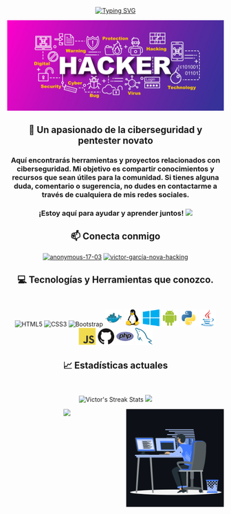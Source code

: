 <p align="center">
  <a href="https://github.com/anonymous-17-03">
    <img src="https://readme-typing-svg.demolab.com?font=Fira+Code&duration=6000&pause=1000&color=2AA889&center=true&vCenter=true&width=435&lines=✨Hola,+soy+Victor+García✨;✨Te+doy+la+bienvenida+a+mi+GitHub✨" alt="Typing SVG" />
  </a>
</p>

<p align="center">
  <img src="img3.jpg" alt="Banner">
</p>

<h2 align="center">🚀 Un apasionado de la ciberseguridad y pentester novato</h2>
<h3 align="center">Aquí encontrarás herramientas y proyectos relacionados con ciberseguridad. Mi objetivo es compartir conocimientos y recursos que sean útiles para la comunidad. Si tienes alguna duda, comentario o sugerencia, no dudes en contactarme a través de cualquiera de mis redes sociales.</h3>
<h3 align="center">¡Estoy aquí para ayudar y aprender juntos! <img src="https://media.giphy.com/media/hvRJCLFzcasrR4ia7z/giphy.gif" width="29px"> </h3>

<div align="center">
  
## :mailbox: Conecta conmigo

<p align="center">
<a href="https://github.com/anonymous-17-03" target="blank"><img align="center" src="https://raw.githubusercontent.com/rahuldkjain/github-profile-readme-generator/master/src/images/icons/Social/github.svg" alt="anonymous-17-03" height="30" width="40" /></a>
<a href="https://linkedin.com/in/victor-garcía-nova-hacking" target="blank"><img align="center" src="https://raw.githubusercontent.com/rahuldkjain/github-profile-readme-generator/master/src/images/icons/Social/linked-in-alt.svg" alt="victor-garcía-nova-hacking" height="30" width="40" /></a>
</p>

</div>

<div align="center">
  
## :computer: Tecnologías y Herramientas que conozco.
  
<br />
<p align="center">
  <img src="https://cdn.jsdelivr.net/gh/devicons/devicon/icons/html5/html5-original.svg" height="40" width="40" alt="HTML5"/>
  <img src="https://cdn.jsdelivr.net/gh/devicons/devicon/icons/css3/css3-original.svg" height="40" width="40" alt="CSS3"/>
  <img src="https://cdn.jsdelivr.net/gh/devicons/devicon/icons/bootstrap/bootstrap-original.svg" height="40" width="40" alt="Bootstrap"/>
  <img src="https://raw.githubusercontent.com/devicons/devicon/master/icons/docker/docker-original.svg" height="40" width="40" alt="Docker"/>
  <img src="https://raw.githubusercontent.com/devicons/devicon/master/icons/linux/linux-original.svg" height="40" width="40" alt="Linux"/>
  <img src="https://raw.githubusercontent.com/devicons/devicon/master/icons/windows8/windows8-original.svg" height="40" width="40" alt="Windows"/>
  <img src="https://raw.githubusercontent.com/devicons/devicon/master/icons/android/android-original.svg" height="40" width="40" alt="Android"/>
  <img src="https://raw.githubusercontent.com/devicons/devicon/master/icons/python/python-original.svg" height="40" width="40" alt="Python"/>
  <img src="https://raw.githubusercontent.com/devicons/devicon/master/icons/java/java-original.svg" height="40" width="40" alt="Java"/>
  <img src="https://raw.githubusercontent.com/devicons/devicon/master/icons/javascript/javascript-original.svg" height="40" width="40" alt="JavaScript"/>
  <img src="https://raw.githubusercontent.com/devicons/devicon/master/icons/github/github-original.svg" height="40" width="40" alt="GitHub"/>
  <img src="https://raw.githubusercontent.com/devicons/devicon/master/icons/php/php-original.svg" height="40" width="40" alt="PHP"/>
  <img src="https://raw.githubusercontent.com/devicons/devicon/master/icons/mysql/mysql-original.svg" height="40" width="40" alt="SQL"/>
</p>

</div>

<div align="center">
  
## :chart_with_upwards_trend: Estadísticas actuales
  
<br />

<p align="center"><img width="45%" src="https://github-readme-streak-stats.herokuapp.com/?user=anonymous-17-03&theme=dark&show_icons=true" alt="Victor's Streak Stats"/>

<img width="45%" src="https://github-readme-stats.vercel.app/api?username=anonymous-17-03&show_icons=true&theme=dark"/>
</p>

<p align="center"><img width="45%" src="https://github-readme-stats.vercel.app/api/top-langs/?username=anonymous-17-03&theme=dark"/>
<img width="45%" align="right" src="animation_500_kxa883sd.gif" alt="animation" /></p>

</p>

</div>
